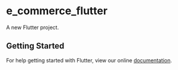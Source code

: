 # e_commerce_flutter

A new Flutter project.

## Getting Started

For help getting started with Flutter, view our online
[documentation](https://flutter.io/).
